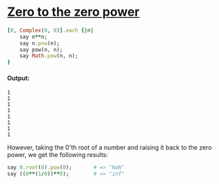 [1]: http://rosettacode.org/wiki/Zero_to_the_zero_power

# [Zero to the zero power][1]

```ruby
[0, Complex(0, 0)].each {|n|
    say n**n;
    say n.pow(n);
    say pow(n, n);
    say Math.pow(n, n);
}
```

#### Output:
```
1
1
1
1
1
1
1
1
```


However, taking the 0'th root of a number and raising it back to the zero power, we get the following results:

```ruby
say 0.root(0).pow(0);       # => "NaN"
say ((0**(1/0))**0);        # => "inf"
```

